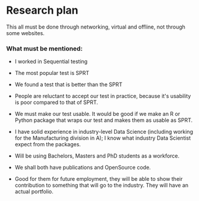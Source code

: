 # Research plan

This all must be done through networking, virtual and offline,
not through some websites.

### What must be mentioned:

- I worked in Sequential testing
  
- The most popular test is SPRT
  
- We found a test that is better than the SPRT

- People are reluctant to accept our test in practice, because it's usability
is poor compared to that of SPRT.
  
- We must make our test usable. It would be good if we make an R or Python package
that wraps our test and makes them as usable as SPRT.
  
- I have solid experience in industry-level Data Science (including working for
  the Manufacturing division in A); I know what industry Data Scientist expect
  from the packages.
  
- Will be using Bachelors, Masters and PhD students as a workforce.

- We shall both have publications and OpenSource code.

- Good for them for future employment, they will be able to show their contribution to something
that will go to the industry. They will have an actual portfolio.
  


